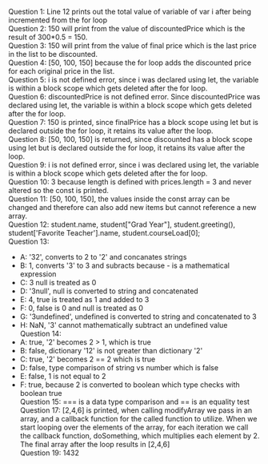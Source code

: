Question 1: Line 12 prints out the total value of variable of var i after being incremented from the for loop\
Question 2: 150 will print from the value of discountedPrice which is the result of 300*0.5 = 150.\
Question 3: 150 will print from the value of final price which is the last price in the list to be discounted.\
Question 4: [50, 100, 150] because the for loop adds the discounted price for each original price in the list.\
Question 5: i is not defined error, since i was declared using let, the variable is within a block scope which gets deleted after the for loop.\
Question 6: discountedPrice is not defined error. Since discountedPrice was declared using let, the variable is within a block scope which gets deleted after the for loop.\
Question 7: 150 is printed, since finalPrice has a block scope using let but is declared outside the for loop, it retains its value after the loop.\
Question 8: [50, 100, 150] is returned, since discounted has a block scope using let but is declared outside the for loop, it retains its value after the loop.\
Question 9: i is not defined error, since i was declared using let, the variable is within a block scope which gets deleted after the for loop.\
Question 10: 3 because length is defined with prices.length = 3 and never altered so the const is printed. \
Question 11: [50, 100, 150], the values inside the const array can be changed and therefore can also add new items but cannot reference a new array.\
Question 12: student.name, student["Grad Year"], student.greeting(), student['Favorite Teacher'].name, student.courseLoad[0];\
Question 13: 
- A: '32', converts to 2 to '2' and concanates strings
- B: 1, converts '3' to 3 and subracts because - is a mathematical expression
- C: 3 null is treated as 0
- D: '3null', null is converted to string and concatenated
- E: 4, true is treated as 1 and added to 3
- F: 0, false is 0 and null is treated as 0
- G: '3undefined', undefined is converted to string and concatenated to 3
- H: NaN, '3' cannot mathematically subtract an undefined value\
Question 14:
- A: true, '2' becomes 2 > 1, which is true
- B: false, dictionary '12' is not greater than dictionary '2'
- C: true, '2' becomes 2 == 2 which is true
- D: false, type comparison of string vs number which is false
- E: false, 1 is not equal to 2
- F: true, because 2 is converted to boolean which type checks with boolean true\
Question 15: === is a data type comparison and == is an equality test\
Question 17: [2,4,6] is printed, when calling modifyArray we pass in an array, and a callback function for the called function to utilize. When we start looping over the elements of the array, for each iteration we call the callback function, doSomething, which multiplies each element by 2. The final array after the loop results in [2,4,6]\
Question 19: 1432